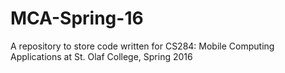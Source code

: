 # MCA-Spring-16
A repository to store code written for CS284: Mobile Computing Applications at St. Olaf College, Spring 2016
